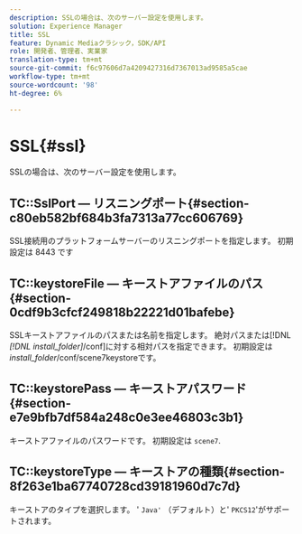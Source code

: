 ```yaml
---
description: SSLの場合は、次のサーバー設定を使用します。
solution: Experience Manager
title: SSL
feature: Dynamic Mediaクラシック，SDK/API
role: 開発者、管理者、実業家
translation-type: tm+mt
source-git-commit: f6c97606d7a4209427316d7367013ad9585a5cae
workflow-type: tm+mt
source-wordcount: '98'
ht-degree: 6%

---
```



# SSL{#ssl}

SSLの場合は、次のサーバー設定を使用します。

## TC::SslPort — リスニングポート{#section-c80eb582bf684b3fa7313a77cc606769}

SSL接続用のプラットフォームサーバーのリスニングポートを指定します。 初期設定は 8443 です

## TC::keystoreFile — キーストアファイルのパス{#section-0cdf9b3cfcf249818b22221d01bafebe}

SSLキーストアファイルのパスまたは名前を指定します。 絶対パスまたは[!DNL *[!DNL install_folder]*/conf]に対する相対パスを指定できます。 初期設定は&#x200B;*install_folder*/conf/scene7keystoreです。

## TC::keystorePass — キーストアパスワード{#section-e7e9bfb7df584a248c0e3ee46803c3b1}

キーストアファイルのパスワードです。 初期設定は `scene7`.

## TC::keystoreType — キーストアの種類{#section-8f263e1ba67740728cd39181960d7c7d}

キーストアのタイプを選択します。 &#39; `Java'` （デフォルト）と&#39; `PKCS12`&#39;がサポートされます。
